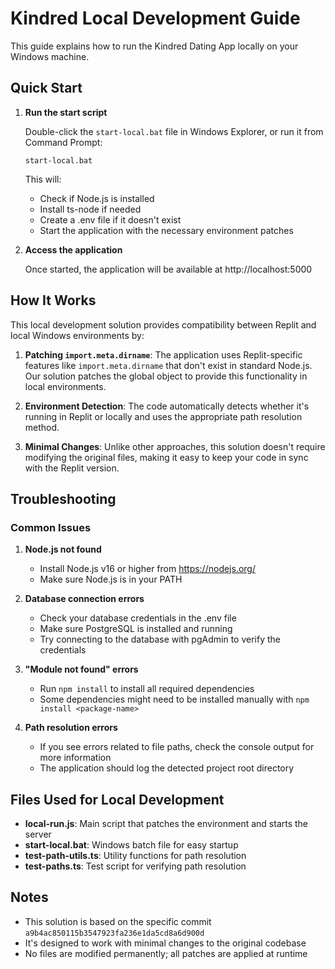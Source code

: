 # Kindred Local Development Guide

This guide explains how to run the Kindred Dating App locally on your Windows machine.

## Quick Start

1. **Run the start script**

   Double-click the `start-local.bat` file in Windows Explorer, or run it from Command Prompt:
   ```
   start-local.bat
   ```

   This will:
   - Check if Node.js is installed
   - Install ts-node if needed
   - Create a .env file if it doesn't exist
   - Start the application with the necessary environment patches

2. **Access the application**

   Once started, the application will be available at http://localhost:5000

## How It Works

This local development solution provides compatibility between Replit and local Windows environments by:

1. **Patching `import.meta.dirname`**: The application uses Replit-specific features like `import.meta.dirname` that don't exist in standard Node.js. Our solution patches the global object to provide this functionality in local environments.

2. **Environment Detection**: The code automatically detects whether it's running in Replit or locally and uses the appropriate path resolution method.

3. **Minimal Changes**: Unlike other approaches, this solution doesn't require modifying the original files, making it easy to keep your code in sync with the Replit version.

## Troubleshooting

### Common Issues

1. **Node.js not found**
   - Install Node.js v16 or higher from https://nodejs.org/
   - Make sure Node.js is in your PATH

2. **Database connection errors**
   - Check your database credentials in the .env file
   - Make sure PostgreSQL is installed and running
   - Try connecting to the database with pgAdmin to verify the credentials

3. **"Module not found" errors**
   - Run `npm install` to install all required dependencies
   - Some dependencies might need to be installed manually with `npm install <package-name>`

4. **Path resolution errors**
   - If you see errors related to file paths, check the console output for more information
   - The application should log the detected project root directory

## Files Used for Local Development

- **local-run.js**: Main script that patches the environment and starts the server
- **start-local.bat**: Windows batch file for easy startup
- **test-path-utils.ts**: Utility functions for path resolution
- **test-paths.ts**: Test script for verifying path resolution

## Notes

- This solution is based on the specific commit `a9b4ac850115b3547923fa236e1da5cd8a6d900d`
- It's designed to work with minimal changes to the original codebase
- No files are modified permanently; all patches are applied at runtime